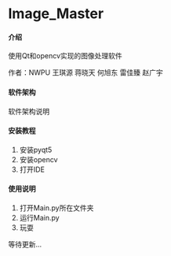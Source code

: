 # Image_Master

#### 介绍
使用Qt和opencv实现的图像处理软件

作者：NWPU 王琪源 蒋晓天 何旭东 雷佳臻 赵广宇

#### 软件架构
软件架构说明


#### 安装教程

1.  安装pyqt5
2.  安装opencv
3.  打开IDE

#### 使用说明

1.  打开Main.py所在文件夹
2.  运行Main.py
3.  玩耍

等待更新...
